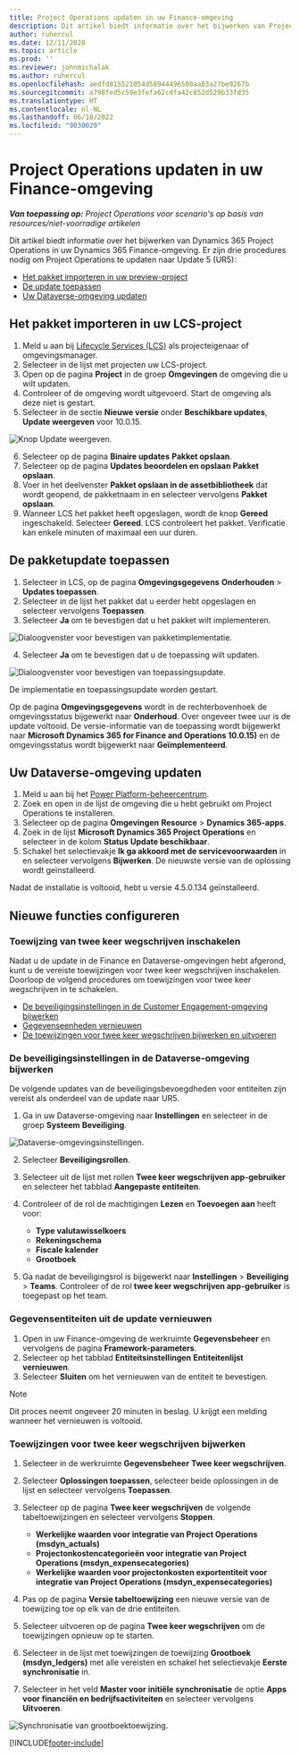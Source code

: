 ```yaml
---
title: Project Operations updaten in uw Finance-omgeving
description: Dit artikel biedt informatie over het bijwerken van Project Operations in uw Dynamics 365 Finance-omgeving.
author: ruhercul
ms.date: 12/11/2020
ms.topic: article
ms.prod: ''
ms.reviewer: johnmichalak
ms.author: ruhercul
ms.openlocfilehash: aedfd815521054d58944496500aa03a27be9267b
ms.sourcegitcommit: a798fed5c59e3fefa62cdfa42c852d529b33fd35
ms.translationtype: HT
ms.contentlocale: nl-NL
ms.lasthandoff: 06/18/2022
ms.locfileid: "9030029"
---
```

# <a name="update-project-operations-in-your-finance-environment"></a>Project Operations updaten in uw Finance-omgeving

_**Van toepassing op:** Project Operations voor scenario's op basis van resources/niet-voorradige artikelen_


Dit artikel biedt informatie over het bijwerken van Dynamics 365 Project Operations in uw Dynamics 365 Finance-omgeving. Er zijn drie procedures nodig om Project Operations te updaten naar Update 5 (UR5):

- [Het pakket importeren in uw preview-project](#import)
- [De update toepassen](#apply)
- [Uw Dataverse-omgeving updaten](#update)

## <a name="import-the-package-into-your-lcs-project"></a><a name="import"></a>Het pakket importeren in uw LCS-project

1. Meld u aan bij [Lifecycle Services (LCS)](https://lcs.dynamics.com/) als projecteigenaar of omgevingsmanager.
2. Selecteer in de lijst met projecten uw LCS-project.
3. Open op de pagina **Project** in de groep **Omgevingen** de omgeving die u wilt updaten.
4. Controleer of de omgeving wordt uitgevoerd. Start de omgeving als deze niet is gestart.
5. Selecteer in de sectie **Nieuwe versie** onder **Beschikbare updates**, **Update weergeven** voor 10.0.15.

![Knop Update weergeven.](media/view-update.png)

6. Selecteer op de pagina **Binaire updates** **Pakket opslaan**.
7. Selecteer op de pagina **Updates beoordelen en opslaan** **Pakket opslaan**.
8. Voer in het deelvenster **Pakket opslaan in de assetbibliotheek** dat wordt geopend, de pakketnaam in en selecteer vervolgens **Pakket opslaan**.
9. Wanneer LCS het pakket heeft opgeslagen, wordt de knop **Gereed** ingeschakeld. Selecteer **Gereed**. LCS controleert het pakket. Verificatie kan enkele minuten of maximaal een uur duren.


## <a name="apply-the-package-update"></a><a name="apply"></a>De pakketupdate toepassen

1. Selecteer in LCS, op de pagina **Omgevingsgegevens** **Onderhouden** > **Updates toepassen**.
2. Selecteer in de lijst het pakket dat u eerder hebt opgeslagen en selecteer vervolgens **Toepassen**.
3. Selecteer **Ja** om te bevestigen dat u het pakket wilt implementeren.

![Dialoogvenster voor bevestigen van pakketimplementatie.](media/confirm-package-deployment.png)

4. Selecteer **Ja** om te bevestigen dat u de toepassing wilt updaten.

![Dialoogvenster voor bevestigen van toepassingsupdate.](media/confirm-application-update.png)

De implementatie en toepassingsupdate worden gestart. 

Op de pagina **Omgevingsgegevens** wordt in de rechterbovenhoek de omgevingsstatus bijgewerkt naar **Onderhoud**. Over ongeveer twee uur is de update voltooid. De versie-informatie van de toepassing wordt bijgewerkt naar **Microsoft Dynamics 365 for Finance and Operations 10.0.15)** en de omgevingsstatus wordt bijgewerkt naar **Geïmplementeerd**.


## <a name="update-your-dataverse-environment"></a><a name="update"></a>Uw Dataverse-omgeving updaten

1. Meld u aan bij het [Power Platform-beheercentrum](https://admin.powerplatform.com/).
2. Zoek en open in de lijst de omgeving die u hebt gebruikt om Project Operations te installeren.
3. Selecteer op de pagina **Omgevingen** **Resource** > **Dynamics 365-apps**.
4. Zoek in de lijst **Microsoft Dynamics 365 Project Operations** en selecteer in de kolom **Status** **Update beschikbaar**.
5. Schakel het selectievakje **Ik ga akkoord met de servicevoorwaarden** in en selecteer vervolgens **Bijwerken**. De nieuwste versie van de oplossing wordt geïnstalleerd.

Nadat de installatie is voltooid, hebt u versie 4.5.0.134 geïnstalleerd.

## <a name="configure-new-features"></a>Nieuwe functies configureren

### <a name="enable-dual-write-mapping"></a>Toewijzing van twee keer wegschrijven inschakelen

Nadat u de update in de Finance en Dataverse-omgevingen hebt afgerond, kunt u de vereiste toewijzingen voor twee keer wegschrijven inschakelen. Doorloop de volgend procedures om toewijzingen voor twee keer wegschrijven in te schakelen.

- [De beveiligingsinstellingen in de Customer Engagement-omgeving bijwerken](#security)
- [Gegevenseenheden vernieuwen](#refresh)
- [De toewijzingen voor twee keer wegschrijven bijwerken en uitvoeren](#run)

### <a name="update-security-settings-on-the-dataverse-environment"></a><a name="security"></a>De beveiligingsinstellingen in de Dataverse-omgeving bijwerken

De volgende updates van de beveiligingsbevoegdheden voor entiteiten zijn vereist als onderdeel van de update naar UR5.

1. Ga in uw Dataverse-omgeving naar **Instellingen** en selecteer in de groep **Systeem** **Beveiliging**.

![Dataverse-omgevingsinstellingen.](media/Picture21.png)

2. Selecteer **Beveiligingsrollen**.
3. Selecteer uit de lijst met rollen **Twee keer wegschrijven app-gebruiker** en selecteer het tabblad **Aangepaste entiteiten**. 
4. Controleer of de rol de machtigingen **Lezen** en **Toevoegen aan** heeft voor:

      - **Type valutawisselkoers**
      - **Rekeningschema** 
      - **Fiscale kalender** 
      - **Grootboek**

5. Ga nadat de beveiligingsrol is bijgewerkt naar **Instellingen** > **Beveiliging** > **Teams**. Controleer of de rol **twee keer wegschrijven app-gebruiker** is toegepast op het team. 

### <a name="refresh-data-entities-from-the-update"></a><a name="refresh"></a>Gegevensentiteiten uit de update vernieuwen

1. Open in uw Finance-omgeving de werkruimte **Gegevensbeheer** en vervolgens de pagina **Framework-parameters**.
2. Selecteer op het tabblad **Entiteitsinstellingen** **Entiteitenlijst vernieuwen**.
3. Selecteer **Sluiten** om het vernieuwen van de entiteit te bevestigen.

 > [!NOTE]
 > Dit proces neemt ongeveer 20 minuten in beslag. U krijgt een melding wanneer het vernieuwen is voltooid.

### <a name="update-dual-write-mappings"></a><a name="run"></a>Toewijzingen voor twee keer wegschrijven bijwerken

1. Selecteer in de werkruimte **Gegevensbeheer** **Twee keer wegschrijven**.
2. Selecteer **Oplossingen toepassen**, selecteer beide oplossingen in de lijst en selecteer vervolgens **Toepassen**.
3. Selecteer op de pagina **Twee keer wegschrijven** de volgende tabeltoewijzingen en selecteer vervolgens **Stoppen**.

    - **Werkelijke waarden voor integratie van Project Operations (msdyn_actuals)**
    - **Projectonkostencategorieën voor integratie van Project Operations (msdyn_expensecategories)**
    - **Werkelijke waarden voor projectonkosten exportentiteit voor integratie van Project Operations (msdyn_expensecategories)**

4. Pas op de pagina **Versie tabeltoewijzing** een nieuwe versie van de toewijzing toe op elk van de drie entiteiten.
5. Selecteer uitvoeren op de pagina **Twee keer wegschrijven** om de toewijzingen opnieuw op te starten.
6. Selecteer in de lijst met toewijzingen de toewijzing **Grootboek (msdyn_ledgers)** met alle vereisten en schakel het selectievakje **Eerste synchronisatie** in. 
7. Selecteer in het veld **Master voor initiële synchronisatie** de optie **Apps voor financiën en bedrijfsactiviteiten** en selecteer vervolgens **Uitvoeren**.
 
 ![Synchronisatie van grootboektoewijzing.](media/DW6.png)
 


[!INCLUDE[footer-include](../includes/footer-banner.md)]